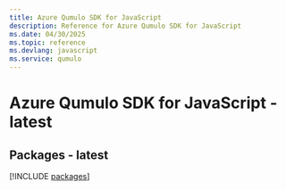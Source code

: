 ```yaml
---
title: Azure Qumulo SDK for JavaScript
description: Reference for Azure Qumulo SDK for JavaScript
ms.date: 04/30/2025
ms.topic: reference
ms.devlang: javascript
ms.service: qumulo
---
```

# Azure Qumulo SDK for JavaScript - latest
## Packages - latest
[!INCLUDE [packages](qumulo-index.md)]